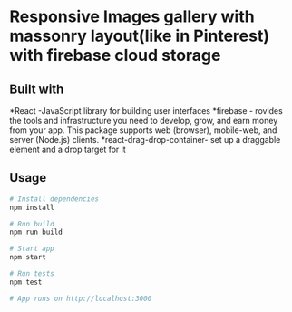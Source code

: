 # Responsive Images gallery with massonry layout(like in Pinterest) with firebase cloud storage

## Built with

*React -JavaScript library for building user interfaces
*firebase - rovides the tools and infrastructure you need to develop, grow, and earn money from your app. This package supports web (browser), mobile-web, and server (Node.js) clients.
*react-drag-drop-container- set up a draggable element and a drop target for it

## Usage

``` bash
# Install dependencies
npm install

# Run build
npm run build

# Start app
npm start

# Run tests
npm test

# App runs on http://localhost:3000 
```